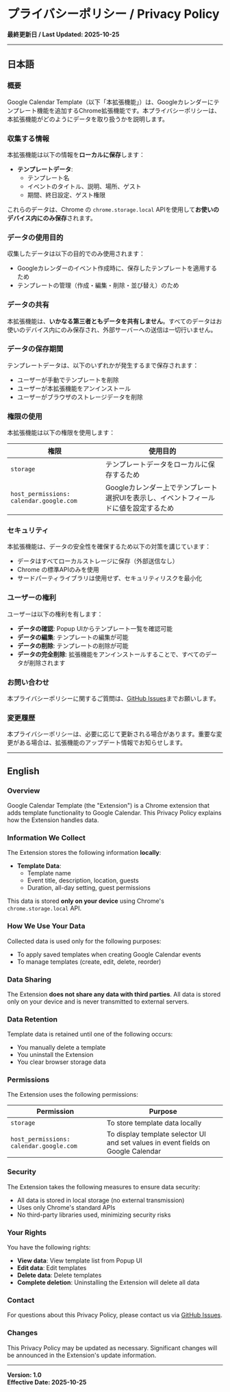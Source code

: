 # プライバシーポリシー / Privacy Policy

**最終更新日 / Last Updated: 2025-10-25**

---

## 日本語

### 概要

Google Calendar Template（以下「本拡張機能」）は、Googleカレンダーにテンプレート機能を追加するChrome拡張機能です。本プライバシーポリシーは、本拡張機能がどのようにデータを取り扱うかを説明します。

### 収集する情報

本拡張機能は以下の情報を**ローカルに保存**します：

- **テンプレートデータ**:
  - テンプレート名
  - イベントのタイトル、説明、場所、ゲスト
  - 期間、終日設定、ゲスト権限
  
これらのデータは、Chrome の `chrome.storage.local` APIを使用して**お使いのデバイス内にのみ保存**されます。

### データの使用目的

収集したデータは以下の目的でのみ使用されます：

- Googleカレンダーのイベント作成時に、保存したテンプレートを適用するため
- テンプレートの管理（作成・編集・削除・並び替え）のため

### データの共有

本拡張機能は、**いかなる第三者ともデータを共有しません**。すべてのデータはお使いのデバイス内にのみ保存され、外部サーバーへの送信は一切行いません。

### データの保存期間

テンプレートデータは、以下のいずれかが発生するまで保存されます：

- ユーザーが手動でテンプレートを削除
- ユーザーが本拡張機能をアンインストール
- ユーザーがブラウザのストレージデータを削除

### 権限の使用

本拡張機能は以下の権限を使用します：

| 権限 | 使用目的 |
|------|----------|
| `storage` | テンプレートデータをローカルに保存するため |
| `host_permissions: calendar.google.com` | Googleカレンダー上でテンプレート選択UIを表示し、イベントフィールドに値を設定するため |

### セキュリティ

本拡張機能は、データの安全性を確保するため以下の対策を講じています：

- データはすべてローカルストレージに保存（外部送信なし）
- Chrome の標準APIのみを使用
- サードパーティライブラリは使用せず、セキュリティリスクを最小化

### ユーザーの権利

ユーザーは以下の権利を有します：

- **データの確認**: Popup UIからテンプレート一覧を確認可能
- **データの編集**: テンプレートの編集が可能
- **データの削除**: テンプレートの削除が可能
- **データの完全削除**: 拡張機能をアンインストールすることで、すべてのデータが削除されます

### お問い合わせ

本プライバシーポリシーに関するご質問は、[GitHub Issues](https://github.com/maru0014/google-calendar-template/issues)までお願いします。

### 変更履歴

本プライバシーポリシーは、必要に応じて更新される場合があります。重要な変更がある場合は、拡張機能のアップデート情報でお知らせします。

---

## English

### Overview

Google Calendar Template (the "Extension") is a Chrome extension that adds template functionality to Google Calendar. This Privacy Policy explains how the Extension handles data.

### Information We Collect

The Extension stores the following information **locally**:

- **Template Data**:
  - Template name
  - Event title, description, location, guests
  - Duration, all-day setting, guest permissions

This data is stored **only on your device** using Chrome's `chrome.storage.local` API.

### How We Use Your Data

Collected data is used only for the following purposes:

- To apply saved templates when creating Google Calendar events
- To manage templates (create, edit, delete, reorder)

### Data Sharing

The Extension **does not share any data with third parties**. All data is stored only on your device and is never transmitted to external servers.

### Data Retention

Template data is retained until one of the following occurs:

- You manually delete a template
- You uninstall the Extension
- You clear browser storage data

### Permissions

The Extension uses the following permissions:

| Permission | Purpose |
|------------|---------|
| `storage` | To store template data locally |
| `host_permissions: calendar.google.com` | To display template selector UI and set values in event fields on Google Calendar |

### Security

The Extension takes the following measures to ensure data security:

- All data is stored in local storage (no external transmission)
- Uses only Chrome's standard APIs
- No third-party libraries used, minimizing security risks

### Your Rights

You have the following rights:

- **View data**: View template list from Popup UI
- **Edit data**: Edit templates
- **Delete data**: Delete templates
- **Complete deletion**: Uninstalling the Extension will delete all data

### Contact

For questions about this Privacy Policy, please contact us via [GitHub Issues](https://github.com/maru0014/google-calendar-template/issues).

### Changes

This Privacy Policy may be updated as necessary. Significant changes will be announced in the Extension's update information.

---

**Version: 1.0**  
**Effective Date: 2025-10-25**
